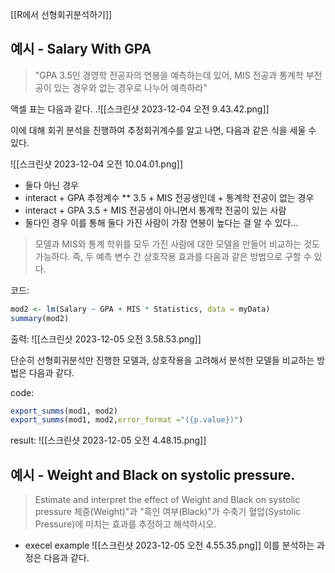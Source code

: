 
[[R에서 선형회귀분석하기]]

## 예시 - Salary With GPA

> "GPA 3.5인 경영학 전공자의 연봉을 예측하는데 있어, MIS 전공과 통계학 부전공이 있는 경우와 없는 경우로 나누어 예측하라"

액셀 표는 다음과 같다.
.![[스크린샷 2023-12-04 오전 9.43.42.png]]

이에 대해 회귀 분석을 진행하여 추정회귀계수를 알고 나면, 다음과 같은 식을 세울 수 있다.

![[스크린샷 2023-12-04 오전 10.04.01.png]]
- 둘다 아닌 경우
- interact + GPA 추정계수 ** 3.5 + MIS 전공생인데 + 통계학 전공이 없는 경우
- interact + GPA 3.5 + MIS 전공생이 아니면서 통계학 전공이 있는 사람
- 둘다인 경우
이를 통해 둘다 가진 사람이 가장 연봉이 높다는 걸 알 수 있다...


> 모델과 MIS와 통계 학위를 모두 가진 사람에 대한 모델을 만들어 비교하는 것도 가능하다.
> 즉, 두 예측 변수 간 상호작용 효과를 다음과 같은 방법으로 구할 수 있다.

코드:
```R
mod2 <- lm(Salary ~ GPA + MIS * Statistics, data = myData)
summary(mod2)
```

출력:
![[스크린샷 2023-12-05 오전 3.58.53.png]]

단순히 선형회귀분석만 진행한 모델과, 상호작용을 고려해서 분석한 모델들 비교하는 방법은 다음과 같다.

code:
```R
export_summs(mod1, mod2)
export_summs(mod1, mod2,error_format ="({p.value})")
```

result:
![[스크린샷 2023-12-05 오전 4.48.15.png]]

## 예시 - Weight and Black on systolic pressure.


> Estimate and interpret the effect of Weight and Black on systolic pressure
> 체중(Weight)"과 "흑인 여부(Black)"가 수축기 혈압(Systolic Pressure)에 미치는 효과를 추정하고 해석하시오.

- execel example
![[스크린샷 2023-12-05 오전 4.55.35.png]]
이를 분석하는 과정은 다음과 같다.


